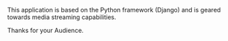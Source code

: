 This application is based on the Python framework (Django) and is geared towards media streaming capabilities.

Thanks for your Audience.